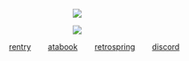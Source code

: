 <div align="center">
  
![](https://komarev.com/ghpvc/?username=nicejugs&color=lightgrey)  

![](https://files.catbox.moe/e7i9c1.png)

⠀⠀⠀⠀⠀⠀[rentry](https://rentry.co/steezy)‎⠀⠀⠀[atabook](https://bait.atabook.org/)⠀⠀⠀[retrospring](https://retrospring.net/@tease)⠀⠀⠀[discord](https://discordapp.com/users/283162063076065280)
